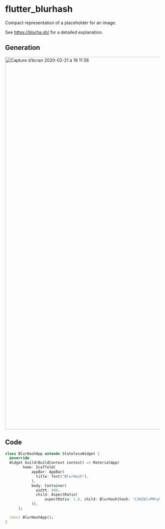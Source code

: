 # flutter_blurhash

Compact representation of a placeholder for an image.

See https://blurha.sh/ for a detailed explanation.


## Generation

<img width="1211" alt="Capture d’écran 2020-02-21 à 19 11 56" src="https://user-images.githubusercontent.com/1295961/75059847-129d6800-54de-11ea-8832-d19ea58eb7eb.png">


## Code

```dart
class BlurHashApp extends StatelessWidget {
  @override
  Widget build(BuildContext context) => MaterialApp(
        home: Scaffold(
            appBar: AppBar(
              title: Text("BlurHash"),
            ),
            body: Container(
              width: 800,
              child: AspectRatio(
                  aspectRatio: 1.6, child: BlurHash(hash: "L5H2EC=PM+yV0g-mq.wG9c010J}I")),
            )),
      );

  const BlurHashApp();
}
```


